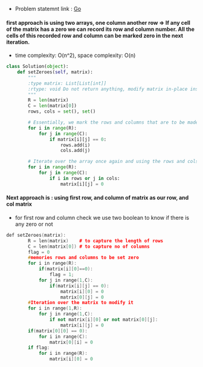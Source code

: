 - Problem statemnt link : <a href="https://leetcode.com/problems/set-matrix-zeroes/" target="_blank">Go</a>
#### first approach is using two arrays, one column another row => If any cell of the matrix has a zero we can record its row and column number. All the cells of this recorded row and column can be marked zero in the next iteration.
-  time  complexity: O(n^2), space complexity: O(n)
```py
class Solution(object):
    def setZeroes(self, matrix):
        """
        :type matrix: List[List[int]]
        :rtype: void Do not return anything, modify matrix in-place instead.
        """
        R = len(matrix)
        C = len(matrix[0])
        rows, cols = set(), set()

        # Essentially, we mark the rows and columns that are to be made zero
        for i in range(R):
            for j in range(C):
                if matrix[i][j] == 0:
                    rows.add(i)
                    cols.add(j)

        # Iterate over the array once again and using the rows and cols sets, update the elements
        for i in range(R):
            for j in range(C):
                if i in rows or j in cols:
                    matrix[i][j] = 0
```

#### Next approach is : using first row, and column of matrix as our row, and col matrix
- for first row and column check we use two boolean to know if there is any zero or not

```cpp
def setZeroes(matrix):
        R = len(matrix)    # to capture the length of rows
        C = len(matrix[0]) # to capture no of columns 
        flag = 0  
        #memories rows and columns to be set zero
        for i in range(R):
            if(matrix[i][0]==0):
                flag = 1;
            for j in range(1,C):
                if(matrix[i][j] == 0):
                    matrix[i][0] = 0 
                    matrix[0][j] = 0
        #Iteration over the matrix to modify it
        for i in range(1,R):
            for j in range(1,C):
                if not matrix[i][0] or not matrix[0][j]:
                    matrix[i][j] = 0
        if(matrix[0][0] == 0):
            for i in range(C):
                matrix[0][i] = 0
        if flag:
            for i in range(R):
                matrix[i][0] = 0
```
